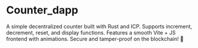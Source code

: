 # Counter_dapp
A simple decentralized counter built with Rust and ICP. Supports increment, decrement, reset, and display functions. Features a smooth Vite + JS frontend with animations. Secure and tamper-proof on the blockchain! 🎯
